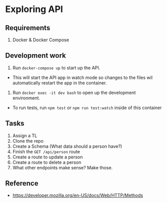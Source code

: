 # Exploring API

## Requirements

1. Docker & Docker Compose

## Development work

1. Run `docker-compose up` to start up the API.

- This will start the API app in watch mode so changes to the files wil automatically restart the app in the container.

1. Run `docker exec -it dev bash` to open up the development environment.

- To run tests, run `npm test` or `npm run test:watch` inside of this container


## Tasks

1. Assign a TL
1. Clone the repo
1. Create a Schema (What data should a person have?)
1. Finish the `GET /api/person` route
1. Create a route to update a person
1. Create a route to delete a person
1. What other endpoints make sense? Make those.


## Reference

- https://developer.mozilla.org/en-US/docs/Web/HTTP/Methods

